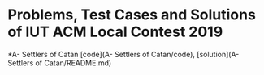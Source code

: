 # Problems, Test Cases and Solutions of IUT ACM Local Contest 2019

*A- Settlers of Catan [code](A- Settlers of Catan/code), [solution](A- Settlers of Catan/README.md)
